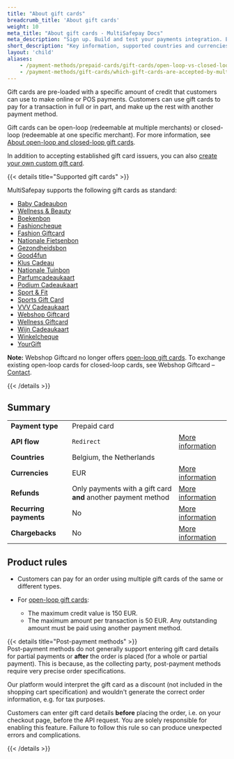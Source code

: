 ```yaml
---
title: "About gift cards"
breadcrumb_title: 'About gift cards'
weight: 10
meta_title: "About gift cards - MultiSafepay Docs"
meta_description: "Sign up. Build and test your payments integration. Explore our products and services. Use our API Reference, SDKs, and wrappers. Get support."
short_description: "Key information, supported countries and currencies, product rules"
layout: 'child'
aliases: 
    - /payment-methods/prepaid-cards/gift-cards/open-loop-vs-closed-loop
    - /payment-methods/gift-cards/which-gift-cards-are-accepted-by-multisafepay/
---
```


Gift cards are pre-loaded with a specific amount of credit that customers can use to make online or POS payments. Customers can use gift cards to pay for a transaction in full or in part, and make up the rest with another payment method. 

Gift cards can be open-loop (redeemable at multiple merchants) or closed-loop (redeemable at one specific merchant). For more information, see [About open-loop and closed-loop gift cards](/payment-methods/prepaid-cards/gift-cards/user-guide/about-open-closed-loop/).

In addition to accepting established gift card issuers, you can also [create your own custom gift card](/payment-methods/prepaid-cards/gift-cards/user-guide/creating-custom-gift-cards/).

{{< details title="Supported gift cards" >}}

MultiSafepay supports the following gift cards as standard:

- [Baby Cadeaubon](https://www.babycadeaubon.nl/)
- [Wellness & Beauty](https://www.wellnessbeautycadeau.nl/page/hoe-het-werkt/)
- [Boekenbon](https://bestel.boekenbon.nl/)
- [Fashioncheque](https://www.fashioncheque.com/) 
- [Fashion Giftcard](https://www.fashion-giftcard.nl/)
- [Nationale Fietsenbon](https://www.nationalefietsprojecten.nl/pageid=936/Fietsbon.html) 
- [Gezondheidsbon](https://www.gezondheidsbon.nl/mhome/)
- [Good4fun](https://www.good4fun.nl/)
- [Klus Cadeau](https://www.kluscadeau.nl/)
- [Nationale Tuinbon](https://www.nationale-tuinbon.nl/)
- [Parfumcadeaukaart](https://www.parfumcadeaukaart.nl/) 
- [Podium Cadeaukaart](https://www.podiumcadeaukaart.nl/)
- [Sport & Fit](https://www.sportenfitcadeau.nl/) 
- [Sports Gift Card](https://www.sports-giftcard.com/)
- [VVV Cadeaukaart](https://www.vvvcadeaukaarten.nl/) 
- [Webshop Giftcard](https://www.webshopgiftcard.nl/)
- [Wellness Giftcard](https://www.wellnessgiftcard.nl/) 
- [Wijn Cadeaukaart](https://www.wijn-cadeaukaart.nl/) 
- [Winkelcheque](https://www.winkelcheque.nl/) 
- [YourGift](https://www.yourgift.nl/)

**Note:** Webshop Giftcard no longer offers [open-loop gift cards](/payment-methods/prepaid-cards/gift-cards/user-guide/about-open-closed-loop). To exchange existing open-loop cards for closed-loop cards, see Webshop Giftcard – [Contact](https://www.webshopgiftcard.nl/contact).

{{< /details >}}

## Summary

|   |   |   |
|---|---|---|
| **Payment type**   | Prepaid card  | |
| **API flow**  | `Redirect` | [More information](/faq/api/difference-between-direct-and-redirect) |
| **Countries**  | Belgium, the Netherlands  | |
| **Currencies**  | EUR | [More information](/faq/general/supported-currencies) | 
| **Refunds**  | Only payments with a gift card **and** another payment method  | [More information](/payment-methods/prepaid-cards/gift-cards/user-guide/processing-refunds) | 
| **Recurring payments**  | No | [More information](/tools/recurring-payments)  |
| **Chargebacks**  | No | [More information](/faq/chargebacks)  |

## Product rules

- Customers can pay for an order using multiple gift cards of the same or different types.

- For [open-loop gift cards](/payment-methods/prepaid-cards/gift-cards/user-guide/open-closed-loop/):
    - The maximum credit value is 150 EUR.
    - The maximum amount per transaction is 50 EUR. Any outstanding amount must be paid using another payment method.

{{< details title="Post-payment methods" >}}
&nbsp;  
Post-payment methods do not generally support entering gift card details for partial payments or **after** the order is placed (for a whole or partial payment). This is because, as the collecting party, post-payment methods require very precise order specifications. 

Our platform would interpret the gift card as a discount (not included in the shopping cart specification) and wouldn't generate the correct order information, e.g. for tax purposes. 

Customers can enter gift card details **before** placing the order, i.e. on your checkout page, before the API request. You are solely responsible for enabling this feature. Failure to follow this rule so can produce unexpected errors and complications.

{{< /details >}}

